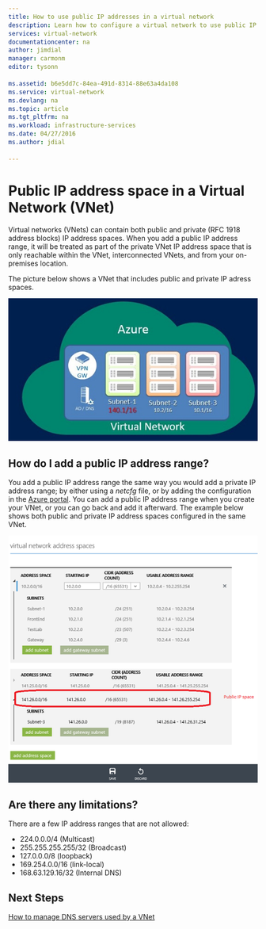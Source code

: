 ```yaml
---
title: How to use public IP addresses in a virtual network
description: Learn how to configure a virtual network to use public IP addresses
services: virtual-network
documentationcenter: na
author: jimdial
manager: carmonm
editor: tysonn

ms.assetid: b6e5dd7c-84ea-491d-8314-88e63a4da108
ms.service: virtual-network
ms.devlang: na
ms.topic: article
ms.tgt_pltfrm: na
ms.workload: infrastructure-services
ms.date: 04/27/2016
ms.author: jdial

---
```

# Public IP address space in a Virtual Network (VNet)
Virtual networks (VNets) can contain both public and private (RFC 1918 address blocks) IP address spaces. When you add a public IP address range, it will be treated as part of the private VNet IP address space that is only reachable within the VNet, interconnected VNets, and from your on-premises location.

The picture below shows a VNet that includes public and private IP adress spaces.

![Public IP Conceptual](./media/virtual-networks-public-ip-within-vnet/IC775683.jpg)

## How do I add a public IP address range?
You add a public IP address range the same way you would add a private IP address range; by either using a *netcfg* file, or by adding the configuration in the [Azure portal](http://portal.azure.com). You can add a public IP address range when you create your VNet, or you can go back and add it afterward. The example below shows both public and private IP address spaces configured in the same VNet.

![Public IP Address in Portal](./media/virtual-networks-public-ip-within-vnet/IC775684.png)

## Are there any limitations?
There are a few IP address ranges that are not allowed:

* 224.0.0.0/4 (Multicast)
* 255.255.255.255/32 (Broadcast)
* 127.0.0.0/8 (loopback)
* 169.254.0.0/16 (link-local)
* 168.63.129.16/32 (Internal DNS)

## Next Steps
[How to manage DNS servers used by a VNet](virtual-networks-manage-dns-in-vnet.md)

